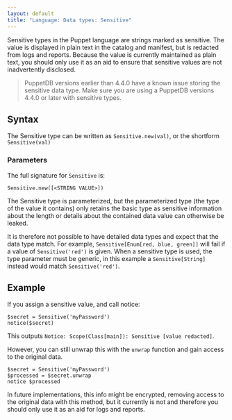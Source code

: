 ```yaml
---
layout: default
title: "Language: Data types: Sensitive"
---
```


[arithmetic]: ./lang_expressions.html#arithmetic-operators
[data type]: ./lang_data_type.html
[variant]: ./lang_data_abstract.html#variant


Sensitive types in the Puppet language are strings marked as sensitive. The value is displayed in plain text in the catalog and manifest, but is redacted from logs and reports. Because the value is currently maintained as plain text, you should only use it as an aid to ensure that sensitive values are not inadvertently disclosed.

> PuppetDB versions earlier than 4.4.0 have a known issue storing the sensitive data type. Make sure you are using a PuppetDB versions 4.4.0 or later with sensitive types.

## Syntax

The Sensitive type can be written as `Sensitive.new(val)`, or the shortform `Sensitive(val)`

### Parameters

The full signature for `Sensitive` is:

    Sensitive.new([<STRING VALUE>])

The Sensitive type is parameterized, but the parameterized type (the type of the value it contains) only retains the basic type as sensitive information about the length or details about the contained data value can otherwise be leaked.

It is therefore not possible to have detailed data types and expect that the data type match. For example, `Sensitive[Enum[red, blue, green]]` will fail if a value of `Sensitive('red')` is given. When a sensitive type is used, the type parameter must be generic, in this example a `Sensitive[String]` instead would match `Sensitive('red')`.

## Example

If you assign a sensitive value, and call notice:

```puppet
$secret = Sensitive('myPassword')
notice($secret)
```

This outputs `Notice: Scope(Class[main]): Sensitive [value redacted]`.

However, you can still unwrap this with the `unwrap` function and gain access to the original data.

```
$secret = Sensitive('myPassword')
$processed = $secret.unwrap
notice $processed
```

In future implementations, this info might be encrypted, removing access to the original data with this method, but it currently is not and therefore you should only use it as an aid for logs and reports.



